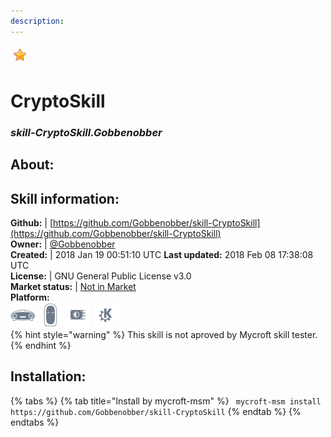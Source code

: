 ```yaml
---  
description:   
---  
```

![](../.gitbook/assets/star.png)  
# CryptoSkill  
### _skill-CryptoSkill.Gobbenobber_  
## About:  


## Skill information:  
**Github:** | [https://github.com/Gobbenobber/skill-CryptoSkill](https://github.com/Gobbenobber/skill-CryptoSkill)  
**Owner:** | [@Gobbenobber](https://github.com/Gobbenobber)  
**Created:** | 2018 Jan 19 00:51:10 UTC  **Last updated:** 2018 Feb 08 17:38:08 UTC  
**License:** | GNU General Public License v3.0  
**Market status:** | [Not in Market](https://market.mycroft.ai/skill/)  
**Platform:**  
 ![](../.gitbook/assets/mark-1-icon.png)  ![](../.gitbook/assets/mark-2-icon.png)  ![](../.gitbook/assets/picroft-icon.png)  ![](../.gitbook/assets/kde.png)   
{% hint style="warning" %}
This skill is not aproved by Mycroft skill tester.
{% endhint %}
    
## Installation:  
{% tabs %}
{% tab title="Install by mycroft-msm" %}
``` mycroft-msm install https://github.com/Gobbenobber/skill-CryptoSkill```
{% endtab %}
  {% endtabs %}
  